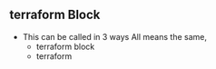 ## terraform Block
- This can be called in 3 ways All means the same,
    - terraform block 
    - terraform